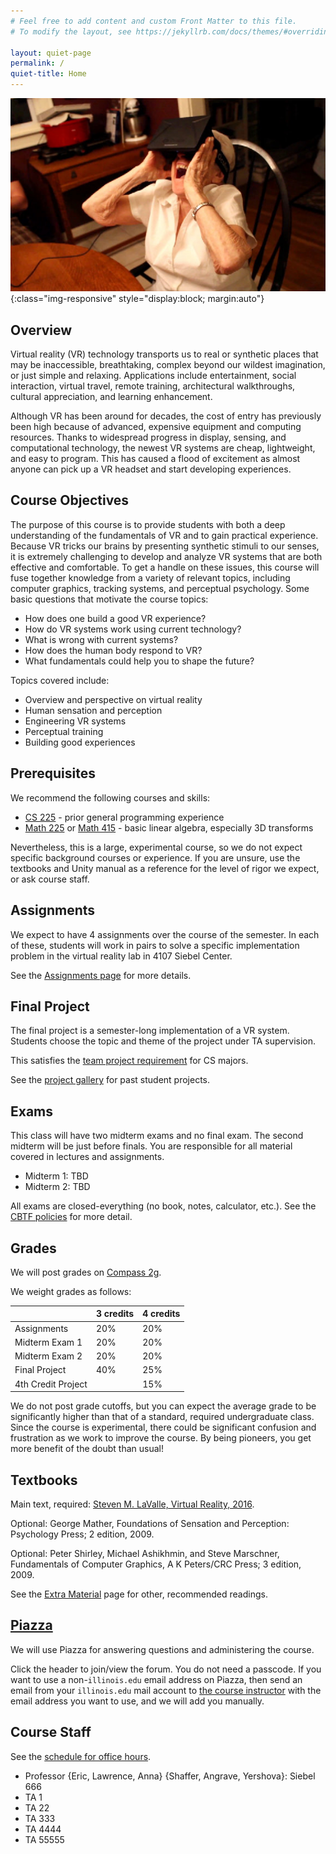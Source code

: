 ```yaml
---
# Feel free to add content and custom Front Matter to this file.
# To modify the layout, see https://jekyllrb.com/docs/themes/#overriding-theme-defaults

layout: quiet-page
permalink: /
quiet-title: Home
---
```

![Oculus Grandma](/img/OculusGrandma.jpg){:class="img-responsive" style="display:block; margin:auto"}


## Overview ##
Virtual reality (VR) technology transports us to real or synthetic places that may be inaccessible, breathtaking, complex beyond our wildest imagination, or just simple and relaxing. Applications include entertainment, social interaction, virtual travel, remote training, architectural walkthroughs, cultural appreciation, and learning enhancement.

Although VR has been around for decades, the cost of entry has previously been high because of advanced, expensive equipment and computing resources. Thanks to widespread progress in display, sensing, and computational technology, the newest VR systems are cheap, lightweight, and easy to program. This has caused a flood of excitement as almost anyone can pick up a VR headset and start developing experiences.

## Course Objectives ##
The purpose of this course is to provide students with both a deep understanding of the fundamentals of VR and to gain practical experience. Because VR tricks our brains by presenting synthetic stimuli to our senses, it is extremely challenging to develop and analyze VR systems that are both effective and comfortable. To get a handle on these issues, this course will fuse together knowledge from a variety of relevant topics, including computer graphics, tracking systems, and perceptual psychology. Some basic questions that motivate the course topics:

- How does one build a good VR experience?
- How do VR systems work using current technology?
- What is wrong with current systems?
- How does the human body respond to VR?
- What fundamentals could help you to shape the future?

Topics covered include:

- Overview and perspective on virtual reality
- Human sensation and perception
- Engineering VR systems
- Perceptual training
- Building good experiences

## Prerequisites ##
We recommend the following courses and skills:

- [CS 225](https://courses.engr.illinois.edu/cs225/) - prior general programming experience
- [Math 225](https://math.illinois.edu/resources/department-resources/syllabus-math-225) or [Math 415](https://math.illinois.edu/resources/department-resources/syllabus-math-415) - basic linear algebra, especially 3D transforms

Nevertheless, this is a large, experimental course, so we do not expect specific background courses or experience. If you are unsure, use the textbooks and Unity manual as a reference for the level of rigor we expect, or ask course staff.

## Assignments ##
We expect to have 4 assignments over the course of the semester. In each of these, students will work in pairs to solve a specific implementation problem in the virtual reality lab in 4107 Siebel Center.

See the [Assignments page](/assignments) for more details.

## Final Project ##
The final project is a semester-long implementation of a VR system. Students choose the topic and theme of the project under TA supervision.

This satisfies the [team project requirement](https://cs.illinois.edu/academics/degree-program-options/bs-computer-science-engineering) for CS majors.

See the [project gallery](/not-ready) for past student projects.

## Exams ##
This class will have two midterm exams and no final exam. The second midterm will be just before finals. You are responsible for all material covered in lectures and assignments.

- Midterm 1: TBD
- Midterm 2: TBD

All exams are closed-everything (no book, notes, calculator, etc.). See the [CBTF policies](https://cbtf.engr.illinois.edu/for-students/policies.html) for more detail.

## Grades ##
We will post grades on [Compass 2g](https://compass.illinois.edu).

We weight grades as follows:

| | 3 credits | 4 credits |  
| ----- | ------ | ----- |  
| Assignments | 20% | 20% |  
| Midterm Exam 1 | 20% | 20% |  
| Midterm Exam 2 | 20% | 20% |  
| Final Project | 40% | 25% |  
| 4th Credit Project | | 15% |  

We do not post grade cutoffs, but you can expect the average grade to be significantly higher than that of a standard, required undergraduate class. Since the course is experimental, there could be significant confusion and frustration as we work to improve the course. By being pioneers, you get more benefit of the doubt than usual!

## Textbooks ##
Main text, required: [Steven M. LaValle, Virtual Reality, 2016](http://vr.cs.uiuc.edu).

Optional: George Mather, Foundations of Sensation and Perception: Psychology Press; 2 edition, 2009.

Optional: Peter Shirley, Michael Ashikhmin, and Steve Marschner, Fundamentals of Computer Graphics, A K Peters/CRC Press; 3 edition, 2009.

See the [Extra Material](/extra-material) page for other, recommended readings.

## [Piazza](/not-ready) ##
We will use Piazza for answering questions and administering the course.

Click the header to join/view the forum. You do not need a passcode. If you want to use a non-`illinois.edu` email address on Piazza, then send an email from your `illinois.edu` mail account to [the course instructor](/not-ready) with the email address you want to use, and we will add you manually.

## Course Staff ##
See the [schedule for office hours](/officehours).

* Professor {Eric, Lawrence, Anna} {Shaffer, Angrave, Yershova}: Siebel 666
* TA 1
* TA 22
* TA 333
* TA 4444
* TA 55555
